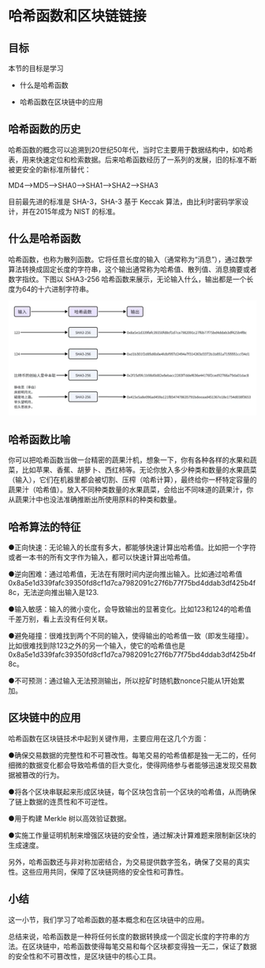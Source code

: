 # 哈希函数和区块链链接

## 目标

本节的目标是学习

- 什么是哈希函数

- 哈希函数在区块链中的应用

## **哈希函数的历史**

哈希函数的概念可以追溯到20世纪50年代，当时它主要用于数据结构中，如哈希表，用来快速定位和检索数据。后来哈希函数经历了一系列的发展，旧的标准不断被更安全的新标准所替代：

MD4—>MD5—>SHA0—>SHA1—>SHA2—>SHA3

目前最先进的标准是 SHA-3，SHA-3 基于 Keccak 算法，由比利时密码学家设计，并在2015年成为 NIST 的标准。

## **什么是哈希函数**

哈希函数，也称为散列函数。它将任意长度的输入（通常称为“消息”），通过数学算法转换成固定长度的字符串，这个输出通常称为哈希值、散列值、消息摘要或者数字指纹。下图以 SHA3-256 哈希函数来展示，无论输入什么，输出都是一个长度为64的十六进制字符串。

![image](./assets/c8b3167a-d088-40cd-b7f1-3ed827a22e7e.webp)

## **哈希函数比喻**

你可以把哈希函数当做一台精密的蔬果汁机，想象一下，你有各种各样的水果和蔬菜，比如苹果、香蕉、胡萝卜、西红柿等。无论你放入多少种类和数量的水果蔬菜（输入），它们在机器里都会被切割、压榨（哈希计算），最终给你一杯特定容量的蔬果汁（哈希值）。放入不同种类数量的水果蔬菜，会给出不同味道的蔬果汁，你从蔬果汁中也没法准确推断出所使用原料的种类和数量。

## **哈希算法的特征**

●正向快速：无论输入的长度有多大，都能够快速计算出哈希值。比如把一个字符或者一本书的所有文字作为输入，都可以快速计算出哈希值。

●逆向困难：通过哈希值，无法在有限时间内逆向推出输入。比如通过哈希值0x8a5e1d339fafc39350fd8cf1d7ca7982091c27f6b77f75bd4ddab3df425b4f8c，无法逆向推出输入是123.

●输入敏感：输入的微小变化，会导致输出的显著变化。比如123和124的哈希值千差万别，看上去没有任何关联。

●避免碰撞：很难找到两个不同的输入，使得输出的哈希值一致（即发生碰撞）。比如很难找到除123之外的另一个输入，使它的哈希值也是0x8a5e1d339fafc39350fd8cf1d7ca7982091c27f6b77f75bd4ddab3df425b4f8c。

●不可预测：通过输入无法预测输出，所以挖矿时随机数nonce只能从1开始累加。

## **区块链中的应用**

哈希函数在区块链技术中起到关键作用，主要应用在这几个方面：

●确保交易数据的完整性和不可篡改性。每笔交易的哈希值都是独一无二的，任何细微的数据变化都会导致哈希值的巨大变化，使得网络参与者能够迅速发现交易数据被篡改的行为。

●将各个区块串联起来形成区块链，每个区块包含前一个区块的哈希值，从而确保了链上数据的连贯性和不可逆性。

●用于构建 Merkle 树以高效验证数据。

●实施工作量证明机制来增强区块链的安全性，通过解决计算难题来限制新区块的生成速度。

另外，哈希函数还与非对称加密结合，为交易提供数字签名，确保了交易的真实性。这些应用共同，保障了区块链网络的安全性和可靠性。

## **小结**

这一小节，我们学习了哈希函数的基本概念和在区块链中的应用。

总结来说，哈希函数是一种将任何长度的数据转换成一个固定长度的字符串的方法。在区块链中，哈希函数使得每笔交易和每个区块都变得独一无二，保证了数据的安全性和不可篡改性，是区块链中的核心工具。